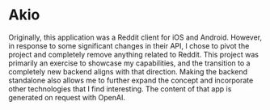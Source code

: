 # Akio

Originally, this application was a Reddit client for iOS and Android. However, in response to some significant changes in their API, I chose to pivot the project and completely remove anything related to Reddit. This project was primarily an exercise to showcase my capabilities, and the transition to a completely new backend aligns with that direction. Making the backend standalone also allows me to further expand the concept and incorporate other technologies that I find interesting. The content of that app is generated on request with OpenAI.